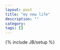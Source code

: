 ```yaml
---
layout: post
title: "my new life"
description: ""
category: 
tags: []
---
```

{% include JB/setup %}
